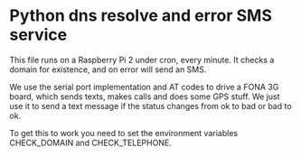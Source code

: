 # Python dns resolve and error SMS service

This file runs on a Raspberry Pi 2 under cron, every minute.
It checks a domain for existence, and on error will send an SMS.

We use the serial port implementation and AT codes to drive a FONA 3G board,
which sends texts, makes calls and does some GPS stuff.  We just use it to
send a text message if the status changes from ok to bad or bad to ok.

To get this to work you need to set the environment variables CHECK_DOMAIN
and CHECK_TELEPHONE.
